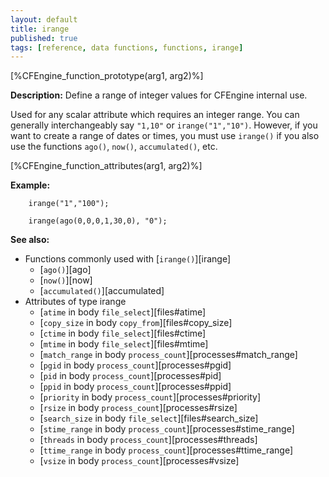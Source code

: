 ```yaml
---
layout: default
title: irange
published: true
tags: [reference, data functions, functions, irange]
---
```


[%CFEngine_function_prototype(arg1, arg2)%]

**Description:** Define a range of integer values for CFEngine internal use.

Used for any scalar attribute which requires an integer range. You can
generally interchangeably say `"1,10"` or `irange("1","10")`. However, if
you want to create a range of dates or times, you must use `irange()` if you
also use the functions `ago()`, `now()`, `accumulated()`, etc.

[%CFEngine_function_attributes(arg1, arg2)%]

**Example:**

```cf3
    irange("1","100");

    irange(ago(0,0,0,1,30,0), "0");
```

**See also:**

* Functions commonly used with [`irange()`][irange]
  * [`ago()`][ago]
  * [`now()`][now]
  * [`accumulated()`][accumulated]
* Attributes of type irange
    * [`atime` in body `file_select`][files#atime]
    * [`copy_size` in body `copy_from`][files#copy_size]
    * [`ctime` in body `file_select`][files#ctime]
    * [`mtime` in body `file_select`][files#mtime]
    * [`match_range` in body `process_count`][processes#match_range]
    * [`pgid` in body `process_count`][processes#pgid]
    * [`pid` in body `process_count`][processes#pid]
    * [`ppid` in body `process_count`][processes#ppid]
    * [`priority` in body `process_count`][processes#priority]
    * [`rsize` in body `process_count`][processes#rsize]
    * [`search_size` in body `file_select`][files#search_size]
    * [`stime_range` in body `process_count`][processes#stime_range]
    * [`threads` in body `process_count`][processes#threads]
    * [`ttime_range` in body `process_count`][processes#ttime_range]
    * [`vsize` in body `process_count`][processes#vsize]
